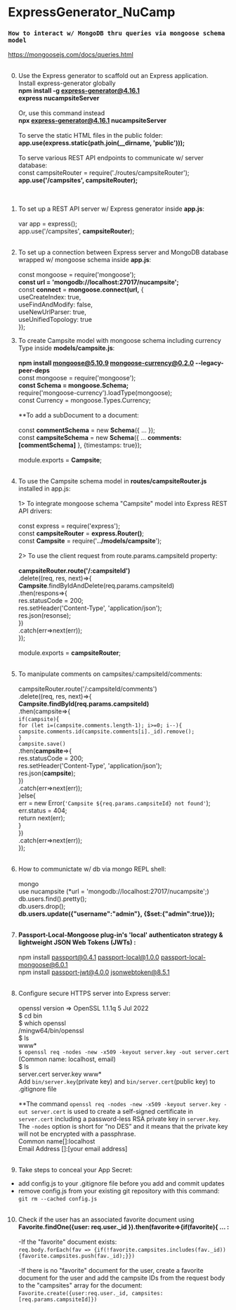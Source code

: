 # ExpressGenerator_NuCamp

### `How to interact w/ MongoDB thru queries via mongoose schema model` <br />
https://mongoosejs.com/docs/queries.html<br /><br />

0. Use the Express generator to scaffold out an Express application. <br />
Install express-generator globally <br />
**npm install -g express-generator@4.16.1** <br />
**express nucampsiteServer** <br /> <br />
Or, use this command instead <br />
**npx express-generator@4.16.1 nucampsiteServer** <br /> <br />
 To serve the static HTML files in the public folder: <br />
**app.use(express.static(path.join(__dirname, 'public')));** <br /> <br />
 To serve various REST API endpoints to communicate w/ server database: <br />
 const campsiteRouter = require('./routes/campsiteRouter'); <br />
 **app.use('/campsites', campsiteRouter);** <br /><br /><br />

1. To set up a REST API server w/ Express generator inside **app.js**: <br /><br />
var app = express(); <br /> 
app.use('/campsites', **campsiteRouter**); <br /><br />

2. To set up a connection between Express server and MongoDB database wrapped w/ mongoose schema inside **app.js**: <br /><br />
const mongoose = require('mongoose'); <br />
**const url = 'mongodb://localhost:27017/nucampsite';** <br />
const **connect** = **mongoose.connect(url,** {  <br />
  useCreateIndex: true,  <br />
  useFindAndModify: false,  <br />
  useNewUrlParser: true,  <br />
  useUnifiedTopology: true  <br />
});  <br />

3. To create Campsite model with mongoose schema including currency Type inside **models/campsite.js**: <br /> <br />
**npm install mongoose@5.10.9 mongoose-currency@0.2.0 --legacy-peer-deps** <br />
const mongoose = require('mongoose'); <br />
**const Schema = mongoose.Schema;**<br />
require('mongoose-currency').loadType(mongoose); <br />
const Currency = mongoose.Types.Currency; <br /><br />
  **To add a subDocument to a document: <br /><br />
  const **commentSchema** = new **Schema**({ ... }); <br />
  const **campsiteSchema** = new **Schema**({ ... **comments: [commentSchema]** }, {timestamps: true});  <br /><br />
  module.exports =  **Campsite**; <br /> <br />

4. To use the Campsite schema model in **routes/campsiteRouter.js** installed in app.js: <br /> <br />
1> To integrate mongoose schema "Campsite" model into Express REST API drivers: <br /><br />
const express = require('express');<br />
const **campsiteRouter** = **express.Router()**;<br />
const **Campsite** = require('**../models/campsite**'); <br /> <br />
2> To use the client request from route.params.campsiteId property: <br /><br />
 **campsiteRouter.route('/:campsiteId')**<br />
  .delete((req, res, next)=>{ <br />
      **Campsite**.findByIdAndDelete(req.params.campsiteId) <br />
      .then(respons=>{ <br />
          res.statusCode = 200; <br />
          res.setHeader('Content-Type', 'application/json'); <br />
          res.json(resonse); <br />
      }) <br />
      .catch(err=>next(err)); <br />
  }); <br /> <br />
  module.exports = **campsiteRouter**; <br /><br />
  
  5. To manipulate comments on campsites/:campsiteId/comments: <br /><br />
  campsiteRouter.route('/:campsiteId/comments')  <br />
  .delete((req, res, next)=>{ <br />
    **Campsite.findById(req.params.campsiteId)** <br />
    .then(campsite=>{ <br />
        `if(campsite)`{ <br />
            `for (let i=(campsite.comments.length-1); i>=0; i--){` <br />
                `campsite.comments.id(campsite.comments[i]._id).remove();` <br />
            `}` <br />
            `campsite.save()` <br />
            .then(**campsite**=>{ <br />
                res.statusCode = 200; <br />
                res.setHeader('Content-Type', 'application/json'); <br />
                res.json(**campsite**); <br />
            }) <br />
            .catch(err=>next(err)); <br />
        }else{ <br />
            err = new Error(`'Campsite ${req.params.campsiteId} not found'`); <br />
            err.status = 404; <br />
            return next(err); <br />
        } <br />
    }) <br />
    .catch(err=>next(err)); <br />
}); <br /> <br />
6. How to communictate w/ db via mongo REPL shell:  <br /> <br />
mongo <br /> 
use nucampsite (*url = 'mongodb://localhost:27017/nucampsite';) <br /> 
db.users.find().pretty(); <br /> 
db.users.drop(); <br />
**db.users.update({"username":"admin"}, {$set:{"admin":true}});** <br /> <br />

7. **Passport-Local-Mongoose plug-in's 'local' authenticaton strategy & lightweight JSON Web Tokens (JWTs) :**<br /> <br />
npm install passport@0.4.1 passport-local@1.0.0 passport-local-mongoose@6.0.1 <br />
npm install passport-jwt@4.0.0 jsonwebtoken@8.5.1 <br /> <br />

8. Configure secure HTTPS server into Express server: <br /> <br />
openssl version => OpenSSL 1.1.1q  5 Jul 2022 <br />
$ cd bin <br />
$ which openssl <br />
/mingw64/bin/openssl <br />
$ ls <br />
www* <br />
`$ openssl req -nodes -new -x509 -keyout server.key -out server.cert` (Common name: localhost, email) <br />
$ ls <br />
server.cert  server.key  www* <br />
Add `bin/server.key`(private key) and `bin/server.cert`(public key) to .gitignore file <br /><br />
**The command `openssl req -nodes -new -x509 -keyout server.key -out server.cert` is used to create a self-signed certificate in `server.cert` including a password-less RSA private key in `server.key`. The `-nodes` option is short for “no DES” and it means that the private key will not be encrypted with a passphrase. <br />
Common name[]:localhost <br />
Email Address []:[your email address]<br /> <br />

9. Take steps to conceal your App Secret: <br />
- add config.js to your .gitignore file before you add and commit updates <br />
- remove config.js from your existing git repository with this command:  <br />
`git rm --cached config.js` <br /><br />

10. Check if the user has an associated favorite document using **Favorite.findOne({user: req.user._id }).then(favorite=>{if(favorite){ ... :** <br /> <br />
 -If the "favorite" document exists: <br />
 `req.body.forEach(fav => {if(!favorite.campsites.includes(fav._id)){favorite.campsites.push(fav._id);}})` <br /> <br />
 -If there is no "favorite" document for the user, create a favorite document for the user and add the campsite IDs from the request body to the "campsites" array for the document: <br />
 `Favorite.create({user:req.user._id, campsites:[req.params.campsiteId]})` <br /> <br />
